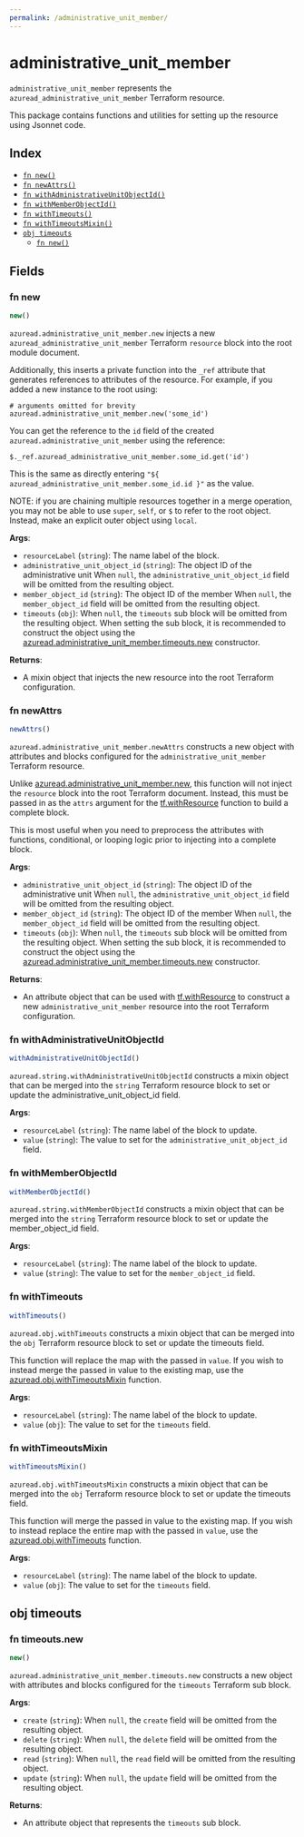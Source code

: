 ```yaml
---
permalink: /administrative_unit_member/
---
```


# administrative_unit_member

`administrative_unit_member` represents the `azuread_administrative_unit_member` Terraform resource.



This package contains functions and utilities for setting up the resource using Jsonnet code.


## Index

* [`fn new()`](#fn-new)
* [`fn newAttrs()`](#fn-newattrs)
* [`fn withAdministrativeUnitObjectId()`](#fn-withadministrativeunitobjectid)
* [`fn withMemberObjectId()`](#fn-withmemberobjectid)
* [`fn withTimeouts()`](#fn-withtimeouts)
* [`fn withTimeoutsMixin()`](#fn-withtimeoutsmixin)
* [`obj timeouts`](#obj-timeouts)
  * [`fn new()`](#fn-timeoutsnew)

## Fields

### fn new

```ts
new()
```


`azuread.administrative_unit_member.new` injects a new `azuread_administrative_unit_member` Terraform `resource`
block into the root module document.

Additionally, this inserts a private function into the `_ref` attribute that generates references to attributes of the
resource. For example, if you added a new instance to the root using:

    # arguments omitted for brevity
    azuread.administrative_unit_member.new('some_id')

You can get the reference to the `id` field of the created `azuread.administrative_unit_member` using the reference:

    $._ref.azuread_administrative_unit_member.some_id.get('id')

This is the same as directly entering `"${ azuread_administrative_unit_member.some_id.id }"` as the value.

NOTE: if you are chaining multiple resources together in a merge operation, you may not be able to use `super`, `self`,
or `$` to refer to the root object. Instead, make an explicit outer object using `local`.

**Args**:
  - `resourceLabel` (`string`): The name label of the block.
  - `administrative_unit_object_id` (`string`): The object ID of the administrative unit When `null`, the `administrative_unit_object_id` field will be omitted from the resulting object.
  - `member_object_id` (`string`): The object ID of the member When `null`, the `member_object_id` field will be omitted from the resulting object.
  - `timeouts` (`obj`):  When `null`, the `timeouts` sub block will be omitted from the resulting object. When setting the sub block, it is recommended to construct the object using the [azuread.administrative_unit_member.timeouts.new](#fn-administrativeunitmembertimeoutsnew) constructor.

**Returns**:
- A mixin object that injects the new resource into the root Terraform configuration.


### fn newAttrs

```ts
newAttrs()
```


`azuread.administrative_unit_member.newAttrs` constructs a new object with attributes and blocks configured for the `administrative_unit_member`
Terraform resource.

Unlike [azuread.administrative_unit_member.new](#fn-administrativeunitmembernew), this function will not inject the `resource`
block into the root Terraform document. Instead, this must be passed in as the `attrs` argument for the
[tf.withResource](https://github.com/tf-libsonnet/core/tree/main/docs#fn-withresource) function to build a complete block.

This is most useful when you need to preprocess the attributes with functions, conditional, or looping logic prior to
injecting into a complete block.

**Args**:
  - `administrative_unit_object_id` (`string`): The object ID of the administrative unit When `null`, the `administrative_unit_object_id` field will be omitted from the resulting object.
  - `member_object_id` (`string`): The object ID of the member When `null`, the `member_object_id` field will be omitted from the resulting object.
  - `timeouts` (`obj`):  When `null`, the `timeouts` sub block will be omitted from the resulting object. When setting the sub block, it is recommended to construct the object using the [azuread.administrative_unit_member.timeouts.new](#fn-administrativeunitmembertimeoutsnew) constructor.

**Returns**:
  - An attribute object that can be used with [tf.withResource](https://github.com/tf-libsonnet/core/tree/main/docs#fn-withresource) to construct a new `administrative_unit_member` resource into the root Terraform configuration.


### fn withAdministrativeUnitObjectId

```ts
withAdministrativeUnitObjectId()
```

`azuread.string.withAdministrativeUnitObjectId` constructs a mixin object that can be merged into the `string`
Terraform resource block to set or update the administrative_unit_object_id field.



**Args**:
  - `resourceLabel` (`string`): The name label of the block to update.
  - `value` (`string`): The value to set for the `administrative_unit_object_id` field.


### fn withMemberObjectId

```ts
withMemberObjectId()
```

`azuread.string.withMemberObjectId` constructs a mixin object that can be merged into the `string`
Terraform resource block to set or update the member_object_id field.



**Args**:
  - `resourceLabel` (`string`): The name label of the block to update.
  - `value` (`string`): The value to set for the `member_object_id` field.


### fn withTimeouts

```ts
withTimeouts()
```

`azuread.obj.withTimeouts` constructs a mixin object that can be merged into the `obj`
Terraform resource block to set or update the timeouts field.

This function will replace the map with the passed in `value`. If you wish to instead merge the
passed in value to the existing map, use the [azuread.obj.withTimeoutsMixin](TODO) function.

**Args**:
  - `resourceLabel` (`string`): The name label of the block to update.
  - `value` (`obj`): The value to set for the `timeouts` field.


### fn withTimeoutsMixin

```ts
withTimeoutsMixin()
```

`azuread.obj.withTimeoutsMixin` constructs a mixin object that can be merged into the `obj`
Terraform resource block to set or update the timeouts field.

This function will merge the passed in value to the existing map. If you wish
to instead replace the entire map with the passed in `value`, use the [azuread.obj.withTimeouts](TODO)
function.


**Args**:
  - `resourceLabel` (`string`): The name label of the block to update.
  - `value` (`obj`): The value to set for the `timeouts` field.


## obj timeouts



### fn timeouts.new

```ts
new()
```


`azuread.administrative_unit_member.timeouts.new` constructs a new object with attributes and blocks configured for the `timeouts`
Terraform sub block.



**Args**:
  - `create` (`string`):  When `null`, the `create` field will be omitted from the resulting object.
  - `delete` (`string`):  When `null`, the `delete` field will be omitted from the resulting object.
  - `read` (`string`):  When `null`, the `read` field will be omitted from the resulting object.
  - `update` (`string`):  When `null`, the `update` field will be omitted from the resulting object.

**Returns**:
  - An attribute object that represents the `timeouts` sub block.
